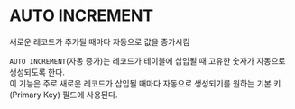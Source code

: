 # AUTO INCREMENT
새로운 레코드가 추가될 때마다 자동으로 값을 증가시킴


`AUTO INCREMENT`(자동 증가)는 레코드가 테이블에 삽입될 때 고유한 숫자가 자동으로 생성되도록 한다.  
이 기능은 주로 새로운 레코드가 삽입될 때마다 자동으로 생성되기를 원하는 기본 키(Primary Key) 필드에 사용된다.
